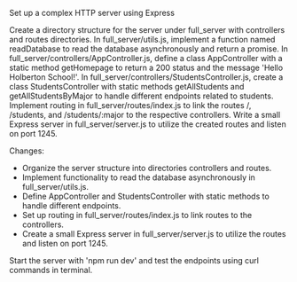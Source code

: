 Set up a complex HTTP server using Express

Create a directory structure for the server under full_server with controllers and routes directories. In full_server/utils.js, implement a function named readDatabase to read the database asynchronously and return a promise. In full_server/controllers/AppController.js, define a class AppController with a static method getHomepage to return a 200 status and the message 'Hello Holberton School!'. In full_server/controllers/StudentsController.js, create a class StudentsController with static methods getAllStudents and getAllStudentsByMajor to handle different endpoints related to students. Implement routing in full_server/routes/index.js to link the routes /, /students, and /students/:major to the respective controllers. Write a small Express server in full_server/server.js to utilize the created routes and listen on port 1245.

Changes:
- Organize the server structure into directories controllers and routes.
- Implement functionality to read the database asynchronously in full_server/utils.js.
- Define AppController and StudentsController with static methods to handle different endpoints.
- Set up routing in full_server/routes/index.js to link routes to the controllers.
- Create a small Express server in full_server/server.js to utilize the routes and listen on port 1245.

Start the server with 'npm run dev' and test the endpoints using curl commands in terminal.


